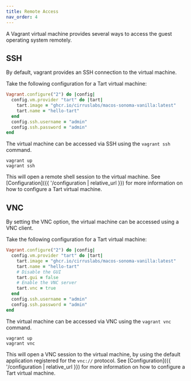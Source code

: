 ```yaml
---
title: Remote Access
nav_order: 4
---
```


A Vagrant virtual machine provides several ways to access the guest operating system remotely.

## SSH

By default, vagrant provides an SSH connection to the virtual machine.

Take the following configuration for a Tart virtual machine:

```ruby
Vagrant.configure("2") do |config|
  config.vm.provider "tart" do |tart|
    tart.image = "ghcr.io/cirruslabs/macos-sonoma-vanilla:latest"
    tart.name = "hello-tart"
  end
  config.ssh.username = "admin"
  config.ssh.password = "admin"
end
```

The virtual machine can be accessed via SSH using the `vagrant ssh` command.

```shell
vagrant up
vagrant ssh
```

This will open a remote shell session to the virtual machine.
See [Configuration]({{ '/configuration | relative_url }}) for more information on how to configure a Tart virtual machine.

## VNC

By setting the VNC option, the virtual machine can be accessed using a VNC client.

Take the following configuration for a Tart virtual machine:

```ruby
Vagrant.configure("2") do |config|
  config.vm.provider "tart" do |tart|
    tart.image = "ghcr.io/cirruslabs/macos-sonoma-vanilla:latest"
    tart.name = "hello-tart"
    # Disable the GUI
    tart.gui = false
    # Enable the VNC server
    tart.vnc = true
  end
  config.ssh.username = "admin"
  config.ssh.password = "admin"
end
```

The virtual machine can be accessed via VNC using the `vagrant vnc` command.

```shell
vagrant up
vagrant vnc
```

This will open a VNC session to the virtual machine, by using the default application registered for the `vnc://` protocol.
See [Configuration]({{ '/configuration | relative_url }}) for more information on how to configure a Tart virtual machine.
